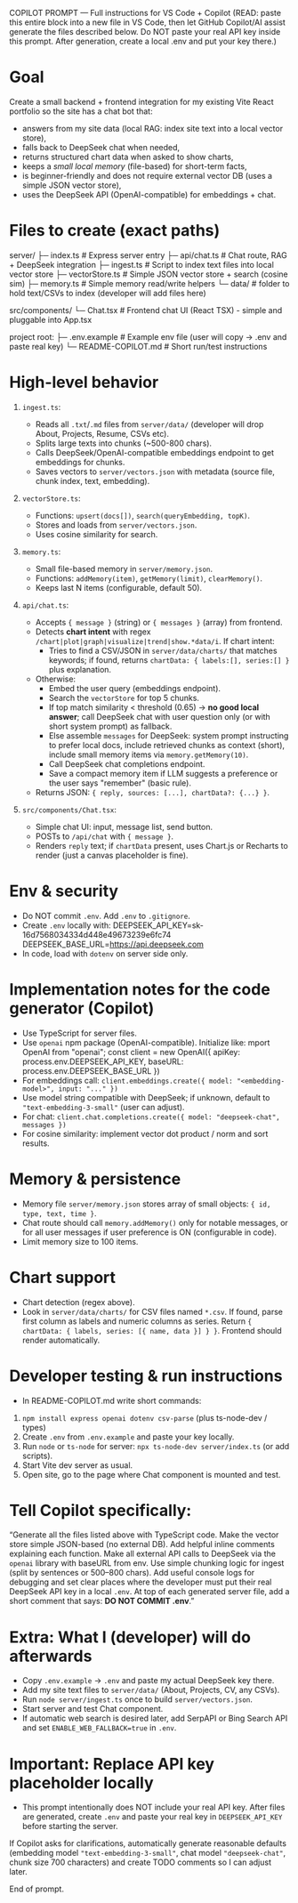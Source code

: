 COPILOT PROMPT — Full instructions for VS Code + Copilot
(READ: paste this entire block into a new file in VS Code, then let GitHub Copilot/AI assist generate the files described below. Do NOT paste your real API key inside this prompt. After generation, create a local .env and put your key there.)

Goal
====
Create a small backend + frontend integration for my existing Vite React portfolio so the site has a chat bot that:
- answers from my site data (local RAG: index site text into a local vector store),
- falls back to DeepSeek chat when needed,
- returns structured chart data when asked to show charts,
- keeps a *small local memory* (file-based) for short-term facts,
- is beginner-friendly and does not require external vector DB (uses a simple JSON vector store),
- uses the DeepSeek API (OpenAI-compatible) for embeddings + chat.

Files to create (exact paths)
=============================
server/
  ├─ index.ts               # Express server entry
  ├─ api/chat.ts            # Chat route, RAG + DeepSeek integration
  ├─ ingest.ts              # Script to index text files into local vector store
  ├─ vectorStore.ts         # Simple JSON vector store + search (cosine sim)
  ├─ memory.ts              # Simple memory read/write helpers
  └─ data/                  # folder to hold text/CSVs to index (developer will add files here)

src/components/
  └─ Chat.tsx               # Frontend chat UI (React TSX) - simple and pluggable into App.tsx

project root:
  ├─ .env.example           # Example env file (user will copy -> .env and paste real key)
  └─ README-COPILOT.md      # Short run/test instructions

High-level behavior
===================
1. `ingest.ts`:
   - Reads all `.txt`/`.md` files from `server/data/` (developer will drop About, Projects, Resume, CSVs etc).
   - Splits large texts into chunks (~500-800 chars).
   - Calls DeepSeek/OpenAI-compatible embeddings endpoint to get embeddings for chunks.
   - Saves vectors to `server/vectors.json` with metadata (source file, chunk index, text, embedding).

2. `vectorStore.ts`:
   - Functions: `upsert(docs[])`, `search(queryEmbedding, topK)`.
   - Stores and loads from `server/vectors.json`.
   - Uses cosine similarity for search.

3. `memory.ts`:
   - Small file-based memory in `server/memory.json`.
   - Functions: `addMemory(item)`, `getMemory(limit)`, `clearMemory()`.
   - Keeps last N items (configurable, default 50).

4. `api/chat.ts`:
   - Accepts `{ message }` (string) or `{ messages }` (array) from frontend.
   - Detects **chart intent** with regex `/chart|plot|graph|visualize|trend|show.*data/i`. If chart intent:
     - Tries to find a CSV/JSON in `server/data/charts/` that matches keywords; if found, returns `chartData: { labels:[], series:[] }` plus explanation.
   - Otherwise:
     - Embed the user query (embeddings endpoint).
     - Search the `vectorStore` for top 5 chunks.
     - If top match similarity < threshold (0.65) → **no good local answer**; call DeepSeek chat with user question only (or with short system prompt) as fallback.
     - Else assemble `messages` for DeepSeek: system prompt instructing to prefer local docs, include retrieved chunks as context (short), include small memory items via `memory.getMemory(10)`.
     - Call DeepSeek chat completions endpoint.
     - Save a compact memory item if LLM suggests a preference or the user says "remember" (basic rule).
   - Returns JSON: `{ reply, sources: [...], chartData?: {...} }`.

5. `src/components/Chat.tsx`:
   - Simple chat UI: input, message list, send button.
   - POSTs to `/api/chat` with `{ message }`.
   - Renders `reply` text; if `chartData` present, uses Chart.js or Recharts to render (just a canvas placeholder is fine).

Env & security
=============
- Do NOT commit `.env`. Add `.env` to `.gitignore`.
- Create `.env` locally with:
DEEPSEEK_API_KEY=sk-16d7568034334d448e49673239e6fc74
DEEPSEEK_BASE_URL=https://api.deepseek.com
- In code, load with `dotenv` on server side only.

Implementation notes for the code generator (Copilot)
===================================================
- Use TypeScript for server files.
- Use `openai` npm package (OpenAI-compatible). Initialize like:
mport OpenAI from "openai";
const client = new OpenAI({ apiKey: process.env.DEEPSEEK_API_KEY, baseURL: process.env.DEEPSEEK_BASE_URL })
- For embeddings call: `client.embeddings.create({ model: "<embedding-model>", input: "..." })`
- Use model string compatible with DeepSeek; if unknown, default to `"text-embedding-3-small"` (user can adjust).
- For chat: `client.chat.completions.create({ model: "deepseek-chat", messages })`
- For cosine similarity: implement vector dot product / norm and sort results.

Memory & persistence
====================
- Memory file `server/memory.json` stores array of small objects:
`{ id, type, text, time }`.
- Chat route should call `memory.addMemory()` only for notable messages, or for all user messages if user preference is ON (configurable in code).
- Limit memory size to 100 items.

Chart support
=============
- Chart detection (regex above).
- Look in `server/data/charts/` for CSV files named `*.csv`. If found, parse first column as labels and numeric columns as series. Return `{ chartData: { labels, series: [{ name, data }] } }`. Frontend should render automatically.

Developer testing & run instructions
===================================
- In README-COPILOT.md write short commands:
1. `npm install express openai dotenv csv-parse` (plus ts-node-dev / types)
2. Create `.env` from `.env.example` and paste your key locally.
3. Run `node` or `ts-node` for server: `npx ts-node-dev server/index.ts` (or add scripts).
4. Start Vite dev server as usual.
5. Open site, go to the page where Chat component is mounted and test.

Tell Copilot specifically:
==========================
“Generate all the files listed above with TypeScript code. Make the vector store simple JSON-based (no external DB). Add helpful inline comments explaining each function. Make all external API calls to DeepSeek via the `openai` library with baseURL from env. Use simple chunking logic for ingest (split by sentences or 500–800 chars). Add useful console logs for debugging and set clear places where the developer must put their real DeepSeek API key in a local `.env`. At top of each generated server file, add a short comment that says: **DO NOT COMMIT .env**.”

Extra: What I (developer) will do afterwards
===========================================
- Copy `.env.example` -> `.env` and paste my actual DeepSeek key there.
- Add my site text files to `server/data/` (About, Projects, CV, any CSVs).
- Run `node server/ingest.ts` once to build `server/vectors.json`.
- Start server and test Chat component.
- If automatic web search is desired later, add SerpAPI or Bing Search API and set `ENABLE_WEB_FALLBACK=true` in `.env`.

Important: Replace API key placeholder locally
=============================================
- This prompt intentionally does NOT include your real API key. After files are generated, create `.env` and paste your real key in `DEEPSEEK_API_KEY` before starting the server.

If Copilot asks for clarifications, automatically generate reasonable defaults (embedding model `"text-embedding-3-small"`, chat model `"deepseek-chat"`, chunk size 700 characters) and create TODO comments so I can adjust later.

End of prompt.
